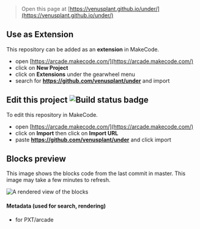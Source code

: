  


> Open this page at [https://venusplant.github.io/under/](https://venusplant.github.io/under/)

## Use as Extension

This repository can be added as an **extension** in MakeCode.

* open [https://arcade.makecode.com/](https://arcade.makecode.com/)
* click on **New Project**
* click on **Extensions** under the gearwheel menu
* search for **https://github.com/venusplant/under** and import

## Edit this project ![Build status badge](https://github.com/venusplant/under/workflows/MakeCode/badge.svg)

To edit this repository in MakeCode.

* open [https://arcade.makecode.com/](https://arcade.makecode.com/)
* click on **Import** then click on **Import URL**
* paste **https://github.com/venusplant/under** and click import

## Blocks preview

This image shows the blocks code from the last commit in master.
This image may take a few minutes to refresh.

![A rendered view of the blocks](https://github.com/venusplant/under/raw/master/.github/makecode/blocks.png)

#### Metadata (used for search, rendering)

* for PXT/arcade
<script src="https://makecode.com/gh-pages-embed.js"></script><script>makeCodeRender("{{ site.makecode.home_url }}", "{{ site.github.owner_name }}/{{ site.github.repository_name }}");</script>
